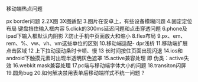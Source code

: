移动端热点问题

px border问题
2.2X图 3X图适配
3.图片在安卓上，有些设备模糊问题
4.固定定位布局 键盘挡住输入框内容
5.click的300ms延迟问题和点击穿透问题
6.phone及ipad下输入框默认内阴影
7.防止手机中页面放大和缩小
8.flex布局
9.px、em、rem、%、vw、vh、vm这些单位的区别
10.移动端适配- dpr浅析
11.移动端扩展点击区域
12 上下拉动滚动条时卡顿、慢
13 长时间按住页面出现闪退
14.ios和android下触摸元素时出现半透明灰色遮罩
15.active兼容处理 即 伪类：active失效
16.webkit mask兼容处理
17.pc端与移动端字体大小的问题
18.transiton闪屏
19.圆角bug
20.如何解决禁用表单后移动端样式不统一问题 ?